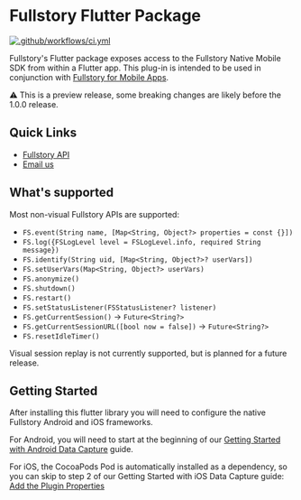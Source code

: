 # Fullstory Flutter Package

[![.github/workflows/ci.yml](https://github.com/fullstorydev/fullstory-flutter/actions/workflows/ci.yml/badge.svg)](https://github.com/fullstorydev/fullstory-flutter/actions/workflows/ci.yml)

Fullstory's Flutter package exposes access to the Fullstory Native Mobile SDK from within a Flutter app. This plug-in is intended to be used in conjunction with [Fullstory for Mobile Apps](https://www.fullstory.com/mobile-apps/).

⚠️ This is a preview release, some breaking changes are likely before the 1.0.0 release.

## Quick Links

- [Fullstory API](https://developer.fullstory.com)
- [Email us](mailto:mobile-support@fullstory.com)

## What's supported

Most non-visual Fullstory APIs are supported:

- `FS.event(String name, [Map<String, Object?> properties = const {}])`
- `FS.log({FSLogLevel level = FSLogLevel.info, required String message})`
- `FS.identify(String uid, [Map<String, Object?>? userVars])`
- `FS.setUserVars(Map<String, Object?> userVars)`
- `FS.anonymize()`
- `FS.shutdown()`
- `FS.restart()`
- `FS.setStatusListener(FSStatusListener? listener)`
- `FS.getCurrentSession()` → `Future<String?>`
- `FS.getCurrentSessionURL([bool now = false])` → `Future<String?>`
- `FS.resetIdleTimer()`

Visual session replay is not currently supported, but is planned for a future release.

## Getting Started

After installing this flutter library you will need to configure the native Fullstory Android and iOS frameworks.

For Android, you will need to start at the beginning of our [Getting Started with Android Data Capture](https://help.fullstory.com/hc/en-us/articles/360040596093-Getting-Started-with-Android-Data-Capture) guide.

For iOS, the CocoaPods Pod is automatically installed as a dependency, so you can skip to step 2 of our Getting Started with iOS Data Capture guide: [Add the Plugin Properties](https://help.fullstory.com/hc/en-us/articles/360042772333-Getting-Started-with-iOS-Data-Capture#01FX61TBJ8FAD9CWBMY31DWSTH)
